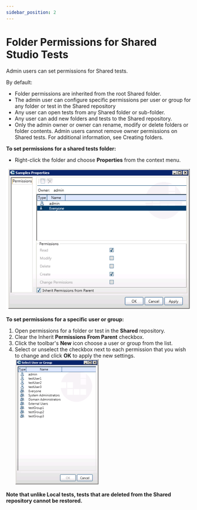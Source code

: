 ```yaml
---
sidebar_position: 2
---
```


# Folder Permissions for Shared Studio Tests

Admin users can set permissions for Shared tests.

By default:

- Folder permissions are inherited from the root Shared folder.
- The admin user can configure specific permissions per user or group for any folder or test in the Shared repository
- Any user can open tests from any Shared folder or sub-folder.
- Any user can add new folders and tests to the Shared repository.
- Only the admin owner or owner can rename, modify or delete folders or folder contents. Admin users cannot remove owner permissions on Shared tests. For additional information, see Creating folders.

**To set permissions for a shared tests folder:**

- Right-click the folder and choose **Properties** from the context menu.

![](/Images/Admin-Guide/User-Management/Folder-permissions.png)

**To set permissions for a specific user or group:**

1. Open permissions for a folder or test in the **Shared** repository.
2. Clear the Inherit **Permissions From Parent** checkbox.
3. Click the toolbar's **New** icon choose a user or group from the list.
4. Select or unselect the checkbox next to each permission that you wish to change and click **OK** to apply the new settings.  
    ![](/Images/Admin-Guide/User-Management/Folder-permissions_1_230x345.png)

**Note that unlike Local tests, tests that are deleted from the Shared repository cannot be restored.**
